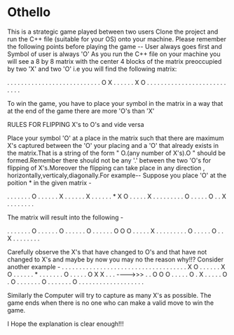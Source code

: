 # Othello
This is a strategic game played between two users
Clone the project and run the C++ file (suitable for your OS) onto your machine.
Please remember the following points before playing the game -- User always goes first and Symbol of user is always 'O'
As you run the C++ file on your machine you will see a 8 by 8 matrix with the center 4 blocks of the matrix preoccupied by two 'X' and two 'O' i.e you will find the following matrix: 

. . . . . . . .
. . . . . . . .
. . . . . . . .
. . . O X . . .
. . . X O . . .
. . . . . . . .
. . . . . . . .
. . . . . . . .

To win the game, you have to place your symbol in the matrix in a way that at the end of the game there are more 'O's than 'X'

RULES FOR FLIPPING X's to O's and vide versa

Place your symbol 'O' at a place in the matrix such that there are maximum X's captured between the 'O' your placing and a 'O' that already exists in the matrix.That is a string of the form " O.(any number of X's).O " should be formed.Remember there should not be any '.' between the two 'O's for flipping of X's.Moreover the flipping can take place in any direction , horizontally,verticaly,diagonally.For example-- Suppose you place 'O' at the poition * in the given matrix - 

. . . . . . . O
. . . . . . X .
. . . . . X . .
. . . . * X O .
. . . . X . . .
. . . . . . O .
. . . . O . . X
. . . . . . . .


The matrix will result into the following - 

. . . . . . . O
. . . . . . O .
. . . . . O . .
. . . . O O O .
. . . . X . . .
. . . . . . O .
. . . . O . . X
. . . . . . . .

Carefully observe the X's that have changed to O's and that have not changed to X's and maybe by now you may no the reason why!!?
Consider another example - 
. . . . . . . .                   . . . . . . . .
. . . . . . . .                   . . . . . . . .
. . . . X O . .                   . . . . X O . .
. . . . * . . .                   . . . . O . . .
. . O X X . . .         ---->>>   . . O O O . . .
. . O . X . . .                   . . O . O . . .
. . . . O . . .                   . . . . O . . .
. . . . . . . .                   . . . . . . . .


Similarly the Computer will try to capture as many X's as possible.
The game ends when there is no one who can make a valid move to win the game.

I Hope the explanation is clear enough!!!
